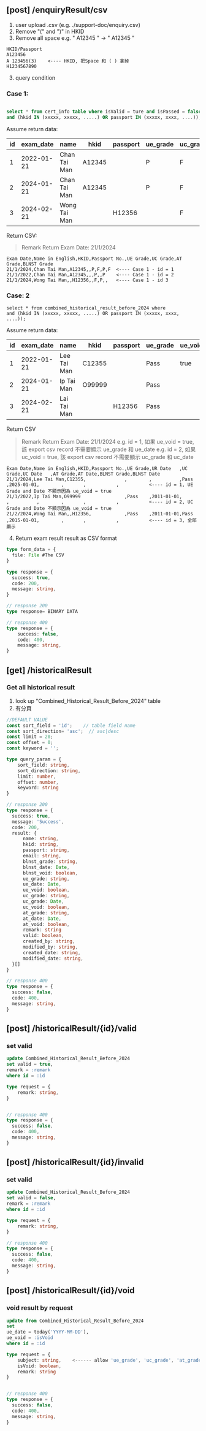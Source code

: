 ## [post] /enquiryResult/csv
1. user upload .csv (e.g. ./support-doc/enquiry.csv)
2.  Remove "(" and ")" in HKID 
3. Remove all space e.g. " A12345 " -> " A12345 "
```csv
HKID/Passport
A123456
A 123456(3)    <---- HKID, 把Space 和 ( ) 拿掉
H1234567890
```


3. query condition
### Case 1:
```sql

select * from cert_info table where isValid = ture and isPassed = false
and (hkid IN (xxxxx, xxxxx, .....) OR passport IN (xxxxx, xxxx, ....));
```
Assume return data:

| id | exam_date  | name         | hkid   | passport | ue_grade | uc_grade | at_grade | blnst_grade |
|----|------------|--------------|--------|----------|----------|----------|----------|-------------|
| 1  | 2022-01-21 | Chan Tai Man | A12345 |          | P        | F        | P        | F           |
| 2  | 2024-01-21 | Chan Tai Man | A12345 |          | P        | F        | P        | F           |
| 3  | 2024-02-21 | Wong Tai Man |        | H12356   |          | F        | P        |             |

Return CSV:
> Remark Return Exam Date: 21/1/2024
```csv
Exam Date,Name in English,HKID,Passport No.,UE Grade,UC Grade,AT Grade,BLNST Grade
21/1/2024,Chan Tai Man,A12345,,P,F,P,F  <---- Case 1 - id = 1
21/1/2022,Chan Tai Man,A12345,,,P,,P    <---- Case 1 - id = 2
21/1/2024,Wong Tai Man,,H12356,,F,P,,   <---- Case 1 - id 3
```

### Case: 2
```
select * from combined_historical_result_before_2024 where
and (hkid IN (xxxxx, xxxxx, .....) OR passport IN (xxxxx, xxxx, ....));
```

Assume return data:

| id | exam_date  | name        | hkid   | passport | ue_grade | ue_void | ue_date     | uc_grade | uc_void | uc_date    |
|----|------------|-------------|--------|----------|----------|---------|-------------|----------|---------|------------|
| 1  | 2022-01-21 | Lee Tai Man | C12355 |          | Pass     | true    | 2011-01-01  | Pass     |         | 2015-01-01 |
| 2  | 2024-01-21 | Ip Tai Man  | O99999 |          | Pass     |         | 2011-01-01  | Pass     | true    | 2015-01-01 |
| 3  | 2024-02-21 | Lai Tai Man |        | H12356   | Pass     |         | 2011-01-01  | Pass     |         | 2015-01-01 | 

Return CSV
> Remark Return Exam Date: 21/1/2024
> e.g. id = 1, 如果 ue_void = true, 該 export csv record 不需要顯示 ue_grade 和 ue_date
>  e.g. id = 2, 如果 uc_void = true, 該 export csv record 不需要顯示 uc_grade 和 uc_date
```csv
Exam Date,Name in English,HKID,Passport No.,UE Grade,UR Date   ,UC Grade,UC Date   ,AT Grade,AT Date,BLNST Grade,BLNST Date
21/1/2024,Lee Tai Man,C12355,              ,        ,          ,Pass    ,2025-01-01,        ,       ,           ,           <---- id = 1, UE Grade and Date 不顯示因為 ue_void = true
21/1/2022,Ip Tai Man,O99999                ,Pass    ,2011-01-01,        ,          ,        ,       ,           ,           <---- id = 2, UC Grade and Date 不顯示因為 ue_void = true
21/2/2024,Wong Tai Man,,H12356,            ,Pass    ,2011-01-01,Pass    ,2015-01-01,        ,       ,           ,           <---- id = 3, 全部顯示
```

4. Return exam result result as CSV format
```typescript
type form_data = {
  file: File #The CSV
}

type response = {
  success: true,
  code: 200,
  message: string,
}

// response 200
type response= BINARY DATA

// response 400
type response = {
    success: false,
    code: 400,
    message: string,
}
```

## [get] /historicalResult
### Get all historical result

1. look up "Combined_Historical_Result_Before_2024" table
2. 有分頁

```typescript
//DEFAULT VALUE
const sort_field = 'id';    // table field name
const sort_direction= 'asc';  // asc|desc
const limit = 20;
const offset = 0;
const keyword = '';

type query_param = {
    sort_field: string,
    sort_direction: string,
    limit: number,
    offset: number,
    keyword: string
}

// response 200
type response = {
  success: true,
  message: 'Success',
  code: 200,
  result: {
      name: string,
      hkid: string,
      passport: string,
      email: string,
      blnst_grade: string,
      blnst_date: Date,
      blnst_void: boolean,
      ue_grade: string,
      ue_date: Date,
      ue_void: boolean,
      uc_grade: string,
      uc_grade: Date,
      uc_void: boolean,
      at_grade: string,
      at_date: Date,
      at_void: boolean,
      remark: string
      valid: boolean,
      created_by: string,
      modified_by: string,
      created_date: string,
      modified_date: string,
  }[]
}

// response 400
type response = {
  success: false,
  code: 400,
  message: string,
}
```


## [post] /historicalResult/{id}/valid
### set valid
```sql
update Combined_Historical_Result_Before_2024
set valid = true,
remark = :remark
where id = :id 
```
```typescript
type request = {
    remark: string,
}


// response 400
type response = {
  success: false,
  code: 400,
  message: string,
}
```

## [post] /historicalResult/{id}/invalid
### set valid
```sql
update Combined_Historical_Result_Before_2024
set valid = false,
remark = :remark
where id = :id 
```
```typescript
type request = {
    remark: string,
}

// response 400
type response = {
  success: false,
  code: 400,
  message: string,
}
```

## [post] /historicalResult/{id}/void
### void result by request
```sql
update from Combined_Historical_Result_Before_2024
set
ue_date = today('YYYY-MM-DD'),
ue_void = :isVoid
where id = :id 
```

```typescript
type request = {
    subject: string,    <------ allow 'ue_grade', 'uc_grade', 'at_grade', 'blnst_grade'
    isVoid: boolean,
    remark: string
}


// response 400
type response = {
  success: false,
  code: 400,
  message: string,
}
```